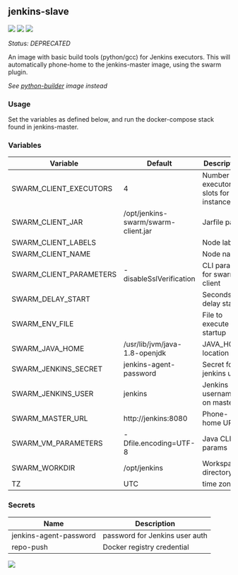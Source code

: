## jenkins-slave
[![](https://images.microbadger.com/badges/version/instantlinux/jenkins-slave.svg)](https://microbadger.com/images/instantlinux/jenkins-slave "Version badge") [![](https://images.microbadger.com/badges/image/instantlinux/jenkins-slave.svg)](https://microbadger.com/images/instantlinux/jenkins-slave "Image badge") [![](https://images.microbadger.com/badges/commit/instantlinux/jenkins-slave.svg)](https://microbadger.com/images/instantlinux/jenkins-slave "Commit badge")

*Status: DEPRECATED*

An image with basic build tools (python/gcc) for Jenkins
executors. This will automatically phone-home to the jenkins-master
image, using the swarm plugin.

_See [python-builder](../python-builder/README.md) image instead_

### Usage
Set the variables as defined below, and run the docker-compose stack
found in jenkins-master.

### Variables

Variable | Default | Description
-------- | ------- | -----------
SWARM_CLIENT_EXECUTORS | 4 | Number of executor slots for this instance
SWARM_CLIENT_JAR | /opt/jenkins-swarm/swarm-client.jar | Jarfile path
SWARM_CLIENT_LABELS |  | Node labels
SWARM_CLIENT_NAME |  | Node name
SWARM_CLIENT_PARAMETERS | -disableSslVerification | CLI params for swarm client
SWARM_DELAY_START |  | Seconds to delay start
SWARM_ENV_FILE |  | File to execute at startup
SWARM_JAVA_HOME | /usr/lib/jvm/java-1.8-openjdk | JAVA_HOME location
SWARM_JENKINS_SECRET | jenkins-agent-password | Secret for jenkins user
SWARM_JENKINS_USER | jenkins | Jenkins username on master
SWARM_MASTER_URL | http://jenkins:8080 | Phone-home URL
SWARM_VM_PARAMETERS | -Dfile.encoding=UTF-8 | Java CLI params
SWARM_WORKDIR | /opt/jenkins | Workspace directory
TZ | UTC | time zone

### Secrets
Name | Description
---- | -----------
jenkins-agent-password | password for Jenkins user auth
repo-push | Docker registry credential

[![](https://images.microbadger.com/badges/license/instantlinux/jenkins-slave.svg)](https://microbadger.com/images/instantlinux/jenkins-slave "License badge")
